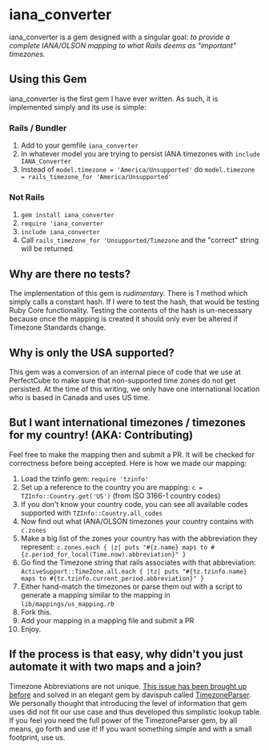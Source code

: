 iana_converter
======
iana_converter is a gem designed with a singular goal: _to provide a complete IANA/OLSON mapping to what Rails deems as "important" timezones._

Using this Gem
------
iana_converter is the first gem I have ever written. As such, it is implemented simply and its use is simple:
### Rails / Bundler
1. Add to your gemfile `iana_converter`
2. In whatever model you are trying to persist IANA timezones with `include IANA_Converter`
3. Instead of `model.timezone = 'America/Unsupported'` do `model.timezone = rails_timezone_for 'America/Unsupported'`
### Not Rails
1. `gem install iana_converter`
2. `require 'iana_converter`
3. `include iana_converter`
4. Call `rails_timezone_for 'Unsupported/Timezone` and the "correct" string will be returned.

Why are there no tests?
------
The implementation of this gem is _rudimentary._ There is *1* method which simply calls a constant hash.
If I were to test the hash, that would be testing Ruby Core functionality.
Testing the contents of the hash is un-necessary because once the mapping is created it should only ever be altered if Timezone Standards change.

Why is only the USA supported?
------
This gem was a conversion of an internal piece of code that we use at PerfectCube to make sure that non-supported time zones do not get persisted. At the time of this writing, we only have one international location who is based in Canada and uses US time.

But I want international timezones / timezones for my country! (AKA: Contributing)
------
Feel free to make the mapping then and submit a PR. It will be checked for correctness before being accepted.
Here is how we made our mapping:
1. Load the tzinfo gem: `require 'tzinfo'`
2. Set up a reference to the country you are mapping: `c = TZInfo::Country.get('US')` (from ISO 3166-1 country codes)
  1. If you don't know your country code, you can see all available codes supported with `TZInfo::Country.all_codes`
3. Now find out what IANA/OLSON timezones your country contains with `c.zones`
4. Make a big list of the zones your country has with the abbreviation they represent: `c.zones.each { |z| puts "#{z.name} maps to #{z.period_for_local(Time.now).abbreviation}" }`
5. Go find the Timezone string that rails associates with that abbreviation: `ActiveSupport::TimeZone.all.each { |tz| puts "#{tz.tzinfo.name} maps to #{tz.tzinfo.current_period.abbreviation}" }`
6. Either hand-match the timezones or parse them out with a script to generate a mapping similar to the mapping in `lib/mappings/us_mapping.rb`
7. Fork this.
8. Add your mapping in a mapping file and submit a PR
9. Enjoy.

If the process is that easy, why didn't you just automate it with two maps and a join?
------
Timezone Abbreviations are not unique. [This issue has been brought up before](https://github.com/tzinfo/tzinfo/issues/38) and solved in an elegant gem by davispuh called [TimezoneParser](https://github.com/davispuh/TimezoneParser). We personally thought that introducing the level of information that gem uses did not fit our use case and thus developed this simplistic lookup table. If you feel you need the full power of the TimezoneParser gem, by all means, go forth and use it! If you want something simple and with a small footprint, use us.
